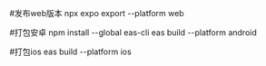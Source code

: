 #发布web版本
npx expo export --platform web

#打包安卓
npm install --global eas-cli
eas build --platform android

#打包ios
eas build --platform ios

